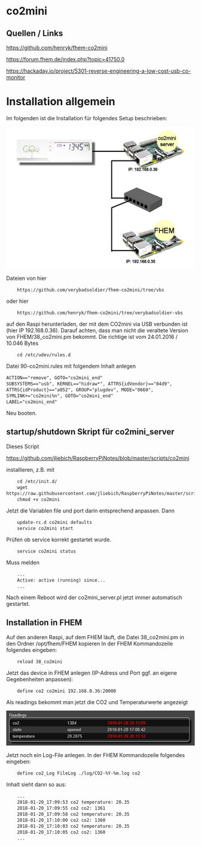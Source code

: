 # co2mini

## Quellen / Links

https://github.com/henryk/fhem-co2mini

https://forum.fhem.de/index.php?topic=41750.0

https://hackaday.io/project/5301-reverse-engineering-a-low-cost-usb-co-monitor



# Installation allgemein

Im folgenden ist die Installation für folgendes Setup beschrieben:

![Setup](https://github.com/jliebich/RaspberryPiNotes/blob/master/bilder/co2mini_Setup.png)

Dateien von hier

        https://github.com/verybadsoldier/fhem-co2mini/tree/vbs
        
oder hier

        https://github.com/henryk/fhem-co2mini/tree/verybadsoldier-vbs
        
auf den Raspi herunterladen, der mit dem CO2mini via USB verbunden ist (hier IP 192.168.0.36).
Darauf achten, dass man nicht die veraltete Version von FHEM/38_co2mini.pm bekommt.
Die richtige ist vom 24.01.2016 / 10.046 Bytes

        cd /etc/udev/rules.d

Datei 90-co2mini.rules mit folgendem Inhalt anlegen

    ACTION=="remove", GOTO="co2mini_end"
    SUBSYSTEMS=="usb", KERNEL=="hidraw*", ATTRS{idVendor}=="04d9", ATTRS{idProduct}=="a052", GROUP="plugdev", MODE="0660", SYMLINK+="co2mini%n", GOTO="co2mini_end"
    LABEL="co2mini_end"

Neu booten.

## startup/shutdown Skript für co2mini_server

Dieses Script 

https://github.com/jliebich/RaspberryPiNotes/blob/master/scripts/co2mini

installieren, z.B. mit

        cd /etc/init.d/
        wget https://raw.githubusercontent.com/jliebich/RaspberryPiNotes/master/scripts/co2mini
        chmod +x co2mini
        
Jetzt die Variablen file und port darin entsprechend anpassen.
Dann

        update-rc.d co2mini defaults
        service co2mini start
        
Prüfen ob service korrekt gestartet wurde.
 
        service co2mini status
  
  Muss melden
  
        ...
        Active: active (running) since...
        ...
    
Nach einem Reboot wird der co2mini_server.pl jetzt immer automatisch gestartet.
 
## Installation in FHEM

Auf den anderen Raspi, auf dem FHEM läuft, die Datei 38_co2mini.pm in den Ordner /opt/fhem/FHEM kopieren
In der FHEM Kommandozeile folgendes eingeben:

        reload 38_co2mini

Jetzt das device in FHEM anlegen (IP-Adress und Port ggf. an eigene Gegebenheiten anpassen):

        define co2 co2mini 192.168.0.36:20000

Als readings bekommt man jetzt die CO2 und Temperaturwerte angezeigt

![Readings](https://github.com/jliebich/RaspberryPiNotes/blob/master/bilder/Co2_Readings.PNG)

Jetzt noch ein Log-File anlegen.
In der FHEM Kommandozeile folgendes eingeben:

        define co2_Log FileLog ./log/CO2-%Y-%m.log co2

Inhalt sieht dann so aus:

        ...
        2018-01-20_17:09:53 co2 temperature: 20.35
        2018-01-20_17:09:55 co2 co2: 1361
        2018-01-20_17:09:58 co2 temperature: 20.35
        2018-01-20_17:10:00 co2 co2: 1360
        2018-01-20_17:10:03 co2 temperature: 20.35
        2018-01-20_17:10:05 co2 co2: 1360
        ...

